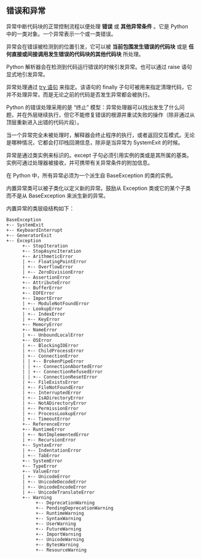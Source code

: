 ## 错误和异常

异常中断代码块的正常控制流程以便处理 **错误** 或 **其他异常条件** 。它是 Python 中的一类对象。一个异常表示一个或一类错误。

异常会在错误被检测到的位置引发，它可以被 **当前包围发生错误的代码块** 或是 **任何直接或间接调用发生错误的代码块的其他代码块** 所处理。

Python 解析器会在检测到代码运行错误的时候引发异常。也可以通过 raise 语句显式地引发异常。

异常处理通过 [try 语句](https://xue.cn/hub/reader?bookId=64&path=xue_python_kp/10_statement/14_try.ipynb) 来指定。该语句的 finally 子句可被用来指定清理代码，它并不处理异常，而是无论之前的代码是否发生异常都会被执行。

Python 的错误处理采用的是 “终止” 模型：异常处理器可以找出发生了什么问题，并在外层继续执行，但它不能修复错误的根源并重试失败的操作（除非通过从顶层重新进入出错的代码片段）。

当一个异常完全未被处理时，解释器会终止程序的执行，或者返回交互模式。无论是哪种情况，它都会打印栈回溯信息，除非是当异常为 SystemExit 的时候。

异常是通过类实例来标识的。except 子句必须引用实例的类或是其所属的基类。实例可通过处理器被接收，并可携带有关异常条件的附加信息。

在 Python 中，所有异常必须为一个派生自 BaseException 的类的实例。

内置异常类可以被子类化以定义新的异常。鼓励从 Exception 类或它的某个子类而不是从 BaseException 来派生新的异常。

内置异常的类层级结构如下：

```
BaseException
+-- SystemExit
+-- KeyboardInterrupt
+-- GeneratorExit
+-- Exception
      +-- StopIteration
      +-- StopAsyncIteration
      +-- ArithmeticError
      | +-- FloatingPointError
      | +-- OverflowError
      | +-- ZeroDivisionError
      +-- AssertionError
      +-- AttributeError
      +-- BufferError
      +-- EOFError
      +-- ImportError
      | +-- ModuleNotFoundError
      +-- LookupError
      | +-- IndexError
      | +-- KeyError
      +-- MemoryError
      +-- NameError
      | +-- UnboundLocalError
      +-- OSError
      | +-- BlockingIOError
      | +-- ChildProcessError
      | +-- ConnectionError
      | | +-- BrokenPipeError
      | | +-- ConnectionAbortedError
      | | +-- ConnectionRefusedError
      | | +-- ConnectionResetError
      | +-- FileExistsError
      | +-- FileNotFoundError
      | +-- InterruptedError
      | +-- IsADirectoryError
      | +-- NotADirectoryError
      | +-- PermissionError
      | +-- ProcessLookupError
      | +-- TimeoutError
      +-- ReferenceError
      +-- RuntimeError
      | +-- NotImplementedError
      | +-- RecursionError
      +-- SyntaxError
      | +-- IndentationError
      | +-- TabError
      +-- SystemError
      +-- TypeError
      +-- ValueError
      | +-- UnicodeError
      | +-- UnicodeDecodeError
      | +-- UnicodeEncodeError
      | +-- UnicodeTranslateError
      +-- Warning
           +-- DeprecationWarning
           +-- PendingDeprecationWarning
           +-- RuntimeWarning
           +-- SyntaxWarning
           +-- UserWarning
           +-- FutureWarning
           +-- ImportWarning
           +-- UnicodeWarning
           +-- BytesWarning
           +-- ResourceWarning
```
